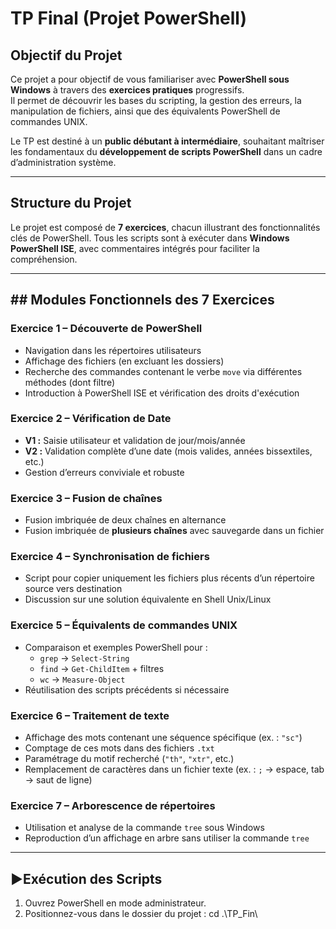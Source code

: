 # TP Final (Projet PowerShell)

## Objectif du Projet

Ce projet a pour objectif de vous familiariser avec **PowerShell sous Windows** à travers des **exercices pratiques** progressifs.  
Il permet de découvrir les bases du scripting, la gestion des erreurs, la manipulation de fichiers, ainsi que des équivalents PowerShell de commandes UNIX.

Le TP est destiné à un **public débutant à intermédiaire**, souhaitant maîtriser les fondamentaux du **développement de scripts PowerShell** dans un cadre d’administration système.

---

## Structure du Projet

Le projet est composé de **7 exercices**, chacun illustrant des fonctionnalités clés de PowerShell. Tous les scripts sont à exécuter dans **Windows PowerShell ISE**, avec commentaires intégrés pour faciliter la compréhension.

---

## ## Modules Fonctionnels des 7 Exercices

### Exercice 1 – Découverte de PowerShell
- Navigation dans les répertoires utilisateurs
- Affichage des fichiers (en excluant les dossiers)
- Recherche des commandes contenant le verbe `move` via différentes méthodes (dont filtre)
- Introduction à PowerShell ISE et vérification des droits d'exécution

### Exercice 2 – Vérification de Date
- **V1 :** Saisie utilisateur et validation de jour/mois/année
- **V2 :** Validation complète d’une date (mois valides, années bissextiles, etc.)
- Gestion d’erreurs conviviale et robuste

### Exercice 3 – Fusion de chaînes
- Fusion imbriquée de deux chaînes en alternance
- Fusion imbriquée de **plusieurs chaînes** avec sauvegarde dans un fichier

### Exercice 4 – Synchronisation de fichiers
- Script pour copier uniquement les fichiers plus récents d’un répertoire source vers destination
- Discussion sur une solution équivalente en Shell Unix/Linux

### Exercice 5 – Équivalents de commandes UNIX
- Comparaison et exemples PowerShell pour :
  - `grep` → `Select-String`
  - `find` → `Get-ChildItem` + filtres
  - `wc` → `Measure-Object`
- Réutilisation des scripts précédents si nécessaire

### Exercice 6 – Traitement de texte
- Affichage des mots contenant une séquence spécifique (ex. : `"sc"`)
- Comptage de ces mots dans des fichiers `.txt`
- Paramétrage du motif recherché (`"th"`, `"xtr"`, etc.)
- Remplacement de caractères dans un fichier texte (ex. : `;` → espace, tab → saut de ligne)

### Exercice 7 – Arborescence de répertoires
- Utilisation et analyse de la commande `tree` sous Windows
- Reproduction d’un affichage en arbre sans utiliser la commande `tree`

---

## ▶Exécution des Scripts

1. Ouvrez PowerShell en mode administrateur.
2. Positionnez-vous dans le dossier du projet : cd .\TP_Fin\